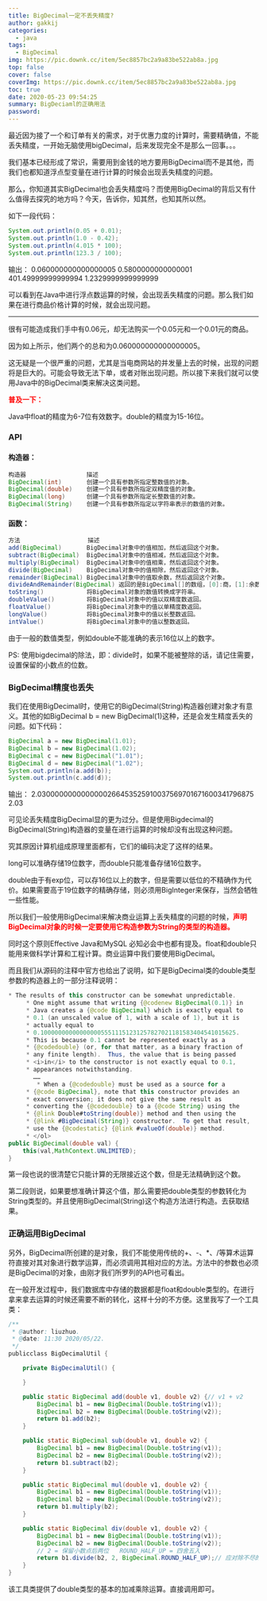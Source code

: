 ```yaml
---
title: BigDecimal一定不丢失精度?
author: gakkij
categories:
  - java
tags:
  - BigDecimal
img: https://pic.downk.cc/item/5ec8857bc2a9a83be522ab8a.jpg
top: false
cover: false
coverImg: https://pic.downk.cc/item/5ec8857bc2a9a83be522ab8a.jpg
toc: true
date: 2020-05-23 09:54:25
summary: BigDeciaml的正确用法
password:
---
```


最近因为接了一个和订单有关的需求，对于优惠力度的计算时，需要精确值，不能丢失精度，一开始无脑使用bigDecimal，后来发现完全不是那么一回事。。。



我们基本已经形成了常识，需要用到金钱的地方要用BigDecimal而不是其他，而我们也都知道浮点型变量在进行计算的时候会出现丢失精度的问题。

那么，你知道其实BigDecimal也会丢失精度吗？而使用BigDecimal的背后又有什么值得去探究的地方吗？今天，告诉你，知其然，也知其所以然。

如下一段代码：

```java
System.out.println(0.05 + 0.01);  
System.out.println(1.0 - 0.42);  
System.out.println(4.015 * 100);  
System.out.println(123.3 / 100);  
```

输出：
0.060000000000000005
0.5800000000000001
401.49999999999994
1.2329999999999999

可以看到在Java中进行浮点数运算的时候，会出现丢失精度的问题。那么我们如果在进行商品价格计算的时候，就会出现问题。

---

很有可能造成我们手中有0.06元，却无法购买一个0.05元和一个0.01元的商品。

因为如上所示，他们两个的总和为0.060000000000000005。

这无疑是一个很严重的问题，尤其是当电商网站的并发量上去的时候，出现的问题将是巨大的。可能会导致无法下单，或者对账出现问题。所以接下来我们就可以使用Java中的BigDecimal类来解决这类问题。

<font color="red">**普及一下：**</font>

Java中float的精度为6-7位有效数字。double的精度为15-16位。

### API

#### 构造器：

```java
构造器                 描述
BigDecimal(int)       创建一个具有参数所指定整数值的对象。
BigDecimal(double)    创建一个具有参数所指定双精度值的对象。
BigDecimal(long)      创建一个具有参数所指定长整数值的对象。
BigDecimal(String)    创建一个具有参数所指定以字符串表示的数值的对象。
```

#### 函数：

```JAVA
方法                   描述
add(BigDecimal)       BigDecimal对象中的值相加，然后返回这个对象。
subtract(BigDecimal)  BigDecimal对象中的值相减，然后返回这个对象。
multiply(BigDecimal)  BigDecimal对象中的值相乘，然后返回这个对象。
divide(BigDecimal)    BigDecimal对象中的值相除，然后返回这个对象。
remainder(BigDecimal) BigDecimal对象中的值取余数，然后返回这个对象。
divideAndRemainder(BigDecimal) 返回的是BigDecimal[]的数组，[0]:商，[1]:余数
toString()            将BigDecimal对象的数值转换成字符串。
doubleValue()         将BigDecimal对象中的值以双精度数返回。
floatValue()          将BigDecimal对象中的值以单精度数返回。
longValue()           将BigDecimal对象中的值以长整数返回。
intValue()            将BigDecimal对象中的值以整数返回。
```

由于一般的数值类型，例如double不能准确的表示16位以上的数字。

PS: 使用bigdecimal的除法，即：divide时，如果不能被整除的话，请记住需要，设置保留的小数点的位数。

### BigDecimal精度也丢失

我们在使用BigDecimal时，使用它的BigDecimal(String)构造器创建对象才有意义。其他的如BigDecimal b = new BigDecimal(1)这种，还是会发生精度丢失的问题。如下代码：

```java
BigDecimal a = new BigDecimal(1.01);
BigDecimal b = new BigDecimal(1.02);
BigDecimal c = new BigDecimal("1.01");
BigDecimal d = new BigDecimal("1.02");
System.out.println(a.add(b));
System.out.println(c.add(d));
```

输出：
2.0300000000000000266453525910037569701671600341796875
2.03

可见论丢失精度BigDecimal显的更为过分。但是使用Bigdecimal的BigDecimal(String)构造器的变量在进行运算的时候却没有出现这种问题。

究其原因计算机组成原理里面都有，它们的编码决定了这样的结果。

long可以准确存储19位数字，而double只能准备存储16位数字。

double由于有exp位，可以存16位以上的数字，但是需要以低位的不精确作为代价。如果需要高于19位数字的精确存储，则必须用BigInteger来保存，当然会牺牲一些性能。

所以我们一般使用BigDecimal来解决商业运算上丢失精度的问题的时候，<font color="red">**声明BigDecimal对象的时候一定要使用它构造参数为String的类型的构造器。**</font>

同时这个原则Effective Java和MySQL 必知必会中也都有提及。float和double只能用来做科学计算和工程计算。商业运算中我们要使用BigDecimal。

而且我们从源码的注释中官方也给出了说明，如下是BigDecimal类的double类型参数的构造器上的一部分注释说明：

```java
* The results of this constructor can be somewhat unpredictable.  
     * One might assume that writing {@codenew BigDecimal(0.1)} in  
     * Java creates a {@code BigDecimal} which is exactly equal to  
     * 0.1 (an unscaled value of 1, with a scale of 1), but it is  
     * actually equal to  
     * 0.1000000000000000055511151231257827021181583404541015625.  
     * This is because 0.1 cannot be represented exactly as a  
     * {@codedouble} (or, for that matter, as a binary fraction of  
     * any finite length).  Thus, the value that is being passed  
     * <i>in</i> to the constructor is not exactly equal to 0.1,  
     * appearances notwithstanding.  
       ……  
        * When a {@codedouble} must be used as a source for a  
     * {@code BigDecimal}, note that this constructor provides an  
     * exact conversion; it does not give the same result as  
     * converting the {@codedouble} to a {@code String} using the  
     * {@link Double#toString(double)} method and then using the  
     * {@link #BigDecimal(String)} constructor.  To get that result,  
     * use the {@codestatic} {@link #valueOf(double)} method.  
     * </ol>  
public BigDecimal(double val) {  
    this(val,MathContext.UNLIMITED);  
} 
```

第一段也说的很清楚它只能计算的无限接近这个数，但是无法精确到这个数。

第二段则说，如果要想准确计算这个值，那么需要把double类型的参数转化为String类型的。并且使用BigDecimal(String)这个构造方法进行构造。去获取结果。

### 正确运用BigDecimal

另外，BigDecimal所创建的是对象，我们不能使用传统的+、-、*、/等算术运算符直接对其对象进行数学运算，而必须调用其相对应的方法。方法中的参数也必须是BigDecimal的对象，由刚才我们所罗列的API也可看出。

在一般开发过程中，我们数据库中存储的数据都是float和double类型的。在进行拿来拿去运算的时候还需要不断的转化，这样十分的不方便。这里我写了一个工具类：

```java
/**  
 * @author: liuzhuo.  
 * @date: 11:30 2020/05/22.  
 */  
publicclass BigDecimalUtil {  

    private BigDecimalUtil() {  

    }  

    public static BigDecimal add(double v1, double v2) {// v1 + v2  
        BigDecimal b1 = new BigDecimal(Double.toString(v1));  
        BigDecimal b2 = new BigDecimal(Double.toString(v2));  
        return b1.add(b2);  
    }  

    public static BigDecimal sub(double v1, double v2) {  
        BigDecimal b1 = new BigDecimal(Double.toString(v1));  
        BigDecimal b2 = new BigDecimal(Double.toString(v2));  
        return b1.subtract(b2);  
    }  

    public static BigDecimal mul(double v1, double v2) {  
        BigDecimal b1 = new BigDecimal(Double.toString(v1));  
        BigDecimal b2 = new BigDecimal(Double.toString(v2));  
        return b1.multiply(b2);  
    }  

    public static BigDecimal div(double v1, double v2) {  
        BigDecimal b1 = new BigDecimal(Double.toString(v1));  
        BigDecimal b2 = new BigDecimal(Double.toString(v2));  
        // 2 = 保留小数点后两位   ROUND_HALF_UP = 四舍五入  
        return b1.divide(b2, 2, BigDecimal.ROUND_HALF_UP);// 应对除不尽的情况  
    }  
} 
```

该工具类提供了double类型的基本的加减乘除运算。直接调用即可。